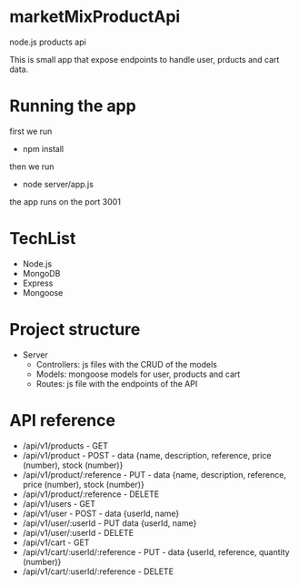 # marketMixProductApi
node.js products api

This is small app that expose endpoints to handle user, prducts and cart data.

# Running the app

first we run 

- npm install

then we run

- node server/app.js


the app runs on the port 3001

# TechList
- Node.js
- MongoDB
- Express
- Mongoose

# Project structure

- Server
  - Controllers: js files with the CRUD of the models
  - Models: mongoose models for user, products and cart
  - Routes: js file with the endpoints of the  API
  
  
 # API reference
 
- /api/v1/products - GET
- /api/v1/product - POST - data {name, description, reference, price (number), stock (number)}
- /api/v1/product/:reference - PUT - data {name, description, reference, price (number), stock (number)}
- /api/v1/product/:reference - DELETE
- /api/v1/users - GET
- /api/v1/user - POST - data {userId, name}
- /api/v1/user/:userId - PUT data {userId, name}
- /api/v1/user/:userId - DELETE
- /api/v1/cart - GET
- /api/v1/cart/:userId/:reference - PUT - data {userId, reference, quantity (number)}
- /api/v1/cart/:userId/:reference - DELETE
